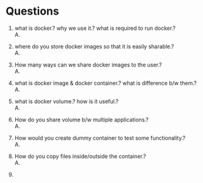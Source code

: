 # Questions

1. what is docker.? why we use it.? what is required to run docker.? <br>
A. 

2. where do you store docker images so that it is easily sharable.? <br>
A.

3. How many ways can we share docker images to the user.? <br>
A.

4. what is docker image & docker container.? what is difference b/w them.? <br>
A.

5. what is docker volume.? how is it useful.? <br>
A.

6. How do you share volume b/w multiple applications.? <br>
A.

7. How would you create dummy container to test some functionality.? <br>
A. 

8. How do you copy files inside/outside the container.? <br>
A.

9. 
